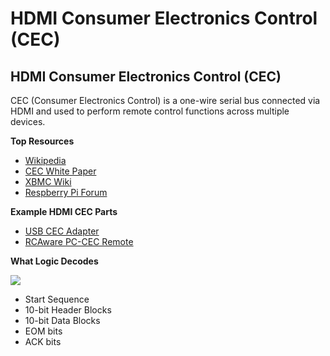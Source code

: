 # HDMI Consumer Electronics Control \(CEC\)

## HDMI Consumer Electronics Control \(CEC\)

CEC \(Consumer Electronics Control\) is a one-wire serial bus connected via HDMI and used to perform remote control functions across multiple devices.

**Top Resources**

* [Wikipedia](http://en.wikipedia.org/wiki/Consumer_Electronics_Control#CEC)
* [CEC White Paper](http://www.quantumdata.com/pdf/CEC_White_Paper.pdf)
* [XBMC Wiki](http://wiki.xbmc.org/index.php?title=CEC)
* [Respberry Pi Forum](http://www.raspberrypi.org/phpBB3/viewtopic.php?f=35&t=15749)

**Example HDMI CEC Parts**

* [USB CEC Adapter](http://www.pulse-eight.com/store/products/104-usb-hdmi-cec-adapter.aspx)
* [RCAware PC-CEC Remote](http://shop.rcaware.com/RCAware-PC-CEC-Universal-Remote-PC-CEC-BNDL.htm)

**What Logic Decodes**

[ ![](https://trello-attachments.s3.amazonaws.com/57215da0d6b19b4ab3609e8c/1482x138/8a40b2015e8ad0865a0419c0d6a3e25b/HDMI.png) ](https://trello-attachments.s3.amazonaws.com/57215da0d6b19b4ab3609e8c/1482x138/8a40b2015e8ad0865a0419c0d6a3e25b/HDMI.png)

* Start Sequence
* 10-bit Header Blocks
* 10-bit Data Blocks
* EOM bits
* ACK bits

